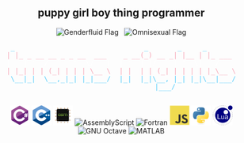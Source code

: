 <div align="center">

  <h2>puppy girl boy thing programmer</h2>

  <p>
    <img src="https://upload.wikimedia.org/wikipedia/commons/thumb/b/b8/Genderfluidity_Pride-Flag.svg/2560px-Genderfluidity_Pride-Flag.svg.png" alt="Genderfluid Flag" width="40" height="25" />
    &nbsp;
    <img src="https://upload.wikimedia.org/wikipedia/commons/0/0b/Omnisexuality_flag.svg" alt="Omnisexual Flag" width="40" height="25" />
  </p>

  <div align="center">
  <pre style="background: none; box-shadow: none; padding: 0; margin: 0; font-family: monospace;">
<span style="color: #55CDFC;">  _                               _       _     _        </span>
<span style="color: #F7A8B8;"> | |_ _ __ __ _ _ __  ___    _ __(_) __ _| |__ | |_ ___  </span>
<span style="color: #FFFFFF;"> | __| '__/ _` | '_ \/ __|  | '__| |/ _` | '_ \| __/ __| </span>
<span style="color: #F7A8B8;"> | |_| | | (_| | | | \__ \  | |  | | (_| | | | | |_\__ \ </span>
<span style="color: #55CDFC;">  \__|_|  \__,_|_| |_|___/  |_|  |_|\__, |_| |_|\__|___/ </span>
<span style="color: #55CDFC;">                                     |___/                </span>
  </pre>
</div>

  <p>
    <img src="https://raw.githubusercontent.com/devicons/devicon/master/icons/csharp/csharp-original.svg" alt="C#" width="40" />
    <img src="https://raw.githubusercontent.com/devicons/devicon/master/icons/cplusplus/cplusplus-original.svg" alt="C++" width="40" />
    <img src="https://raw.githubusercontent.com/github/explore/e495457f5ff28c343f9e422f8e3cf80fd3e80890/topics/assembly/assembly.png" alt="Assembly" width="40" />
    <img src="https://upload.wikimedia.org/wikipedia/commons/0/00/AssemblyScript_logo_2020.svg" alt="AssemblyScript" width="40" />
    <img src="https://upload.wikimedia.org/wikipedia/commons/b/b8/Fortran_logo.svg" alt="Fortran" width="40" />
    <img src="https://raw.githubusercontent.com/devicons/devicon/master/icons/javascript/javascript-original.svg" alt="JavaScript" width="40" />
    <img src="https://raw.githubusercontent.com/devicons/devicon/master/icons/python/python-original.svg" alt="Python" width="40" />
    <img src="https://raw.githubusercontent.com/devicons/devicon/master/icons/lua/lua-original.svg" alt="Lua" width="40" />
    <img src="https://upload.wikimedia.org/wikipedia/commons/6/6a/Gnu-octave-logo.svg" alt="GNU Octave" width="40" />
    <img src="https://upload.wikimedia.org/wikipedia/commons/2/21/Matlab_Logo.png" alt="MATLAB" width="40" />
  </p>

</div>
